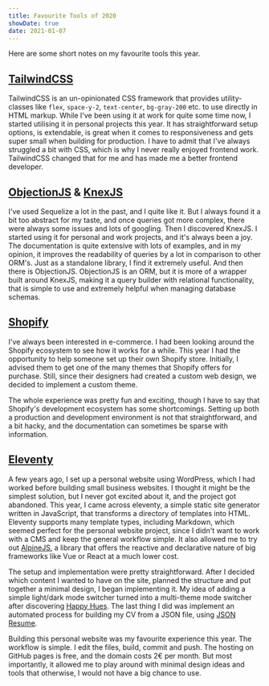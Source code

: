 ```yaml
---
title: Favourite Tools of 2020
showDate: true
date: 2021-01-07
---
```


Here are some short notes on my favourite tools this year.

## [TailwindCSS](https://tailwindcss.com/)

TailwindCSS is an un-opinionated CSS framework that provides utility-classes like `flex`, `space-y-2`, `text-center`, `bg-gray-200` etc. to use directly in HTML markup. While I've been using it at work for quite some time now, I started utilising it in personal projects this year. It has straightforward setup options, is extendable, is great when it comes to responsiveness and gets super small when building for production. I have to admit that I've always struggled a bit with CSS, which is why I never really enjoyed frontend work. TailwindCSS changed that for me and has made me a better frontend developer.

## [ObjectionJS](https://vincit.github.io/objection.js/) & [KnexJS](http://knexjs.org/)

I've used Sequelize a lot in the past, and I quite like it. But I always found it a bit too abstract for my taste, and once queries got more complex, there were always some issues and lots of googling. Then I discovered KnexJS. I started using it for personal and work projects, and it's always been a joy. The documentation is quite extensive with lots of examples, and in my opinion, it improves the readability of queries by a lot in comparison to other ORM's. Just as a standalone library, I find it extremely useful. And then there is ObjectionJS. ObjectionJS is an ORM, but it is more of a wrapper built around KnexJS, making it a query builder with relational functionality, that is simple to use and extremely helpful when managing database schemas.

## [Shopify](https://www.shopify.com/)

I've always been interested in e-commerce. I had been looking around the Shopify ecosystem to see how it works for a while. This year I had the opportunity to help someone set up their own Shopify store. Initially, I advised them to get one of the many themes that Shopify offers for purchase. Still, since their designers had created a custom web design, we decided to implement a custom theme.

The whole experience was pretty fun and exciting, though I have to say that Shopify's development ecosystem has some shortcomings. Setting up both a production and development environment is not that straightforward, and a bit hacky, and the documentation can sometimes be sparse with information.

## [Eleventy](https://www.11ty.dev/)

A few years ago, I set up a personal website using WordPress, which I had worked before building small business websites. I thought it might be the simplest solution, but I never got excited about it, and the project got abandoned. This year, I came across eleventy, a simple static site generator written in JavaScript, that transforms a directory of templates into HTML. Eleventy supports many template types, including Markdown, which seemed perfect for the personal website project, since I didn't want to work with a CMS and keep the general workflow simple. It also allowed me to try out [AlpineJS](https://github.com/alpinejs/alpine), a library that offers the reactive and declarative nature of big frameworks like Vue or React at a much lower cost.

The setup and implementation were pretty straightforward. After I decided which content I wanted to have on the site, planned the structure and put together a minimal design, I began implementing it. My idea of adding a simple light/dark mode switcher turned into a multi-theme mode switcher after discovering [Happy Hues](https://www.happyhues.co/). The last thing I did was implement an automated process for building my CV from a JSON file, using [JSON Resume](https://jsonresume.org/).

Building this personal website was my favourite experience this year. The workflow is simple. I edit the files, build, commit and push. The hosting on GitHub pages is free, and the domain costs 2€ per month. But most importantly, it allowed me to play around with minimal design ideas and tools that otherwise, I would not have a big chance to use.
